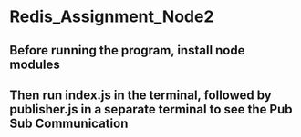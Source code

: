# Redis_Assignment_Node2  
## Before running the program, install node modules  
## Then run index.js in the terminal, followed by publisher.js in a separate terminal to see the Pub Sub Communication
